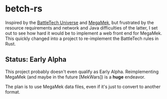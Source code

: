 # betch-rs

Inspired by the [BattleTech Universe](https://bg.battletech.com/universe/) and [MegaMek](https://megamek.org), but frustrated by the resource requirements and network and Java difficulties of the latter, I set out to see how hard it would be to implement a web front end for MegaMek. This quickly changed into a project to re-implement the BattleTech rules in Rust.

## Status: Early Alpha

This project probably doesn't even qualify as Early Alpha. Reimplementing MegaMek (and maybe in the future [MekWars]) is a **huge** endeavor.

The plan is to use MegaMek data files, even if it's just to convert to another format.
